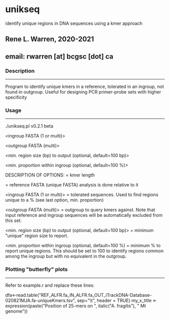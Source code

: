 # unikseq
identify unique regions in DNA sequences using a kmer approach

## Rene L. Warren, 2020-2021
## email: rwarren [at] bcgsc [dot] ca


### Description
-----------

Program to identify unique kmers in a reference, tolerated in an ingroup, not found in outgroup. Useful for designing PCR primer-probe sets with higher specificity 

### Usage
-----------

./unikseq.pl v0.2.1 beta
 <k>
 
 <reference FASTA>
  
 <ingroup FASTA (1 or multi)>
 
 <outgroup FASTA (multi)>
 
 <min. region size (bp) to output (optional, default=100 bp)>
 
 <min. proportion within ingroup (optional, default=100 %)>


 DESCRIPTION OF OPTIONS:
 <k> = kmer length
 
 <reference FASTA> = reference FASTA (unique FASTA) analysis is done relative to it
 
 <ingroup FASTA (1 or multi)> = tolerated sequences. Used to find regions unique to a % (see last option, min. proportion)
 
 <outgroup FASTA (multi)> = outgroup to query kmers against. Note that input reference and ingroup sequences will be automatically excluded from this set.
 
 <min. region size (bp) to output (optional, default=100 bp)> = minimum "unique" region size to report.
 
 <min. proportion within ingroup (optional, default=100 %) = minimum % to report unique regions. This should be set to 100 to identify regions common among the ingroup but with no equivalent in the outgroup.



### Plotting "butterfly" plots
-----------

Refer to example.r and replace these lines:

dfa<-read.table("REF_ALFR.fa_IN_ALFR.fa_OUT_iTrackDNA-Database-020821MJA.fa-uniqueKmers.tsv", sep="\t", header = TRUE)
my_x_title <- expression(paste("Position of 25-mers on ", italic("A. fragilis"), " Mt genome"))



